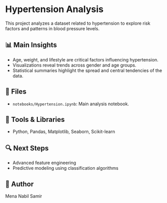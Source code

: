 # Hypertension Analysis

This project analyzes a dataset related to hypertension to explore risk factors and patterns in blood pressure levels.

## 📊 Main Insights
- Age, weight, and lifestyle are critical factors influencing hypertension.
- Visualizations reveal trends across gender and age groups.
- Statistical summaries highlight the spread and central tendencies of the data.

## 📁 Files
- `notebooks/Hypertension.ipynb`: Main analysis notebook.

## 🚀 Tools & Libraries
- Python, Pandas, Matplotlib, Seaborn, Scikit-learn

## 🔍 Next Steps
- Advanced feature engineering
- Predictive modeling using classification algorithms

## 📌 Author
Mena Nabil Samir
